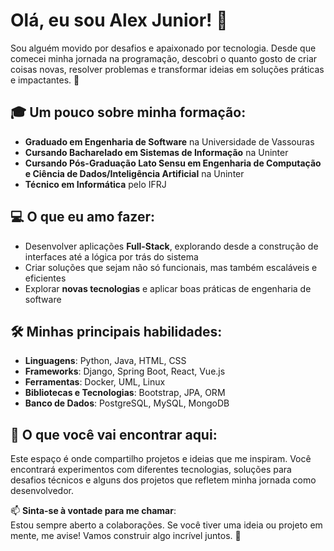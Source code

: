 # Olá, eu sou Alex Junior! 👋

Sou alguém movido por desafios e apaixonado por tecnologia. Desde que comecei minha jornada na programação, descobri o quanto gosto de criar coisas novas, resolver problemas e transformar ideias em soluções práticas e impactantes. 🚀  

## 🎓 Um pouco sobre minha formação:
- **Graduado em Engenharia de Software** na Universidade de Vassouras  
- **Cursando Bacharelado em Sistemas de Informação** na Uninter
- **Cursando Pós-Graduação Lato Sensu em Engenharia de Computação e Ciência de Dados/Inteligência Artificial** na Uninter  
- **Técnico em Informática** pelo IFRJ  

## 💻 O que eu amo fazer:
- Desenvolver aplicações **Full-Stack**, explorando desde a construção de interfaces até a lógica por trás do sistema  
- Criar soluções que sejam não só funcionais, mas também escaláveis e eficientes  
- Explorar **novas tecnologias** e aplicar boas práticas de engenharia de software  

## 🛠️ Minhas principais habilidades:
- **Linguagens**: Python, Java, HTML, CSS  
- **Frameworks**: Django, Spring Boot, React, Vue.js  
- **Ferramentas**: Docker, UML, Linux  
- **Bibliotecas e Tecnologias**: Bootstrap, JPA, ORM  
- **Banco de Dados**: PostgreSQL, MySQL, MongoDB  

## 🚀 O que você vai encontrar aqui:
Este espaço é onde compartilho projetos e ideias que me inspiram. Você encontrará experimentos com diferentes tecnologias, soluções para desafios técnicos e alguns dos projetos que refletem minha jornada como desenvolvedor.  

📫 **Sinta-se à vontade para me chamar**:  
Estou sempre aberto a colaborações. Se você tiver uma ideia ou projeto em mente, me avise! Vamos construir algo incrível juntos. 🤝  
